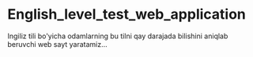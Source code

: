 # English_level_test_web_application
 Ingiliz tili bo'yicha odamlarning bu tilni qay darajada bilishini aniqlab beruvchi  web sayt yaratamiz...
